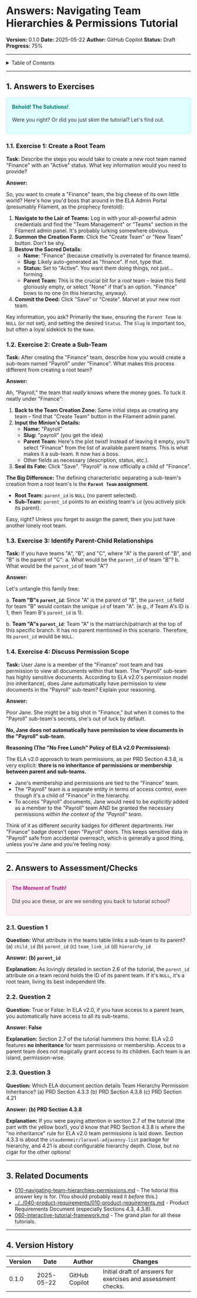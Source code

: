 <!-- filepath: /Users/s-a-c/nc/PhpstormProjects/ela-docs/docs/E_L_A/070-interactive-tutorials/020-team-hierarchies/020-navigating-team-hierarchies-permissions-answers.md -->
# Answers: Navigating Team Hierarchies & Permissions Tutorial

**Version:** 0.1.0
**Date:** 2025-05-22
**Author:** GitHub Copilot
**Status:** Draft
**Progress:** 75%

---

<details>
<summary>Table of Contents</summary>

- Answers: Navigating Team Hierarchies & Permissions Tutorial
    - [1. Answers to Exercises](#1-answers-to-exercises)
        - [1.1. Exercise 1: Create a Root Team](#11-exercise-1-create-a-root-team)
        - [1.2. Exercise 2: Create a Sub-Team](#12-exercise-2-create-a-sub-team)
        - [1.3. Exercise 3: Identify Parent-Child Relationships](#13-exercise-3-identify-parent-child-relationships)
        - [1.4. Exercise 4: Discuss Permission Scope](#14-exercise-4-discuss-permission-scope)
    - [2. Answers to Assessment/Checks](#2-answers-to-assessmentchecks)
        - [2.1. Question 1](#21-question-1)
        - [2.2. Question 2](#22-question-2)
        - [2.3. Question 3](#23-question-3)
    - [3. Related Documents](#3-related-documents)
    - [4. Version History](#4-version-history)

</details>

---

## 1. Answers to Exercises

<div style="background-color: #e0ffff; padding: 15px; border-radius: 5px; border: 1px solid #afeeee; margin-bottom: 20px;">
<h4 style="margin-top: 0; color: #008080;">Behold! The Solutions!</h4>
<p style="color: #333;">Were you right? Or did you just skim the tutorial? Let's find out.</p>
</div>

### 1.1. Exercise 1: Create a Root Team

**Task:** Describe the steps you would take to create a new root team named "Finance" with an "Active" status. What key information would you need to provide?

**Answer:**

So, you want to create a "Finance" team, the big cheese of its own little world? Here's how you'd boss that around in the ELA Admin Portal (presumably Filament, as the prophecy foretold):

1. **Navigate to the Lair of Teams:** Log in with your all-powerful admin credentials and find the "Team Management" or "Teams" section in the Filament admin panel. It's probably lurking somewhere obvious.
2. **Summon the Creation Form:** Click the "Create Team" or "New Team" button. Don't be shy.
3. **Bestow the Sacred Details:**
    - **Name:** "Finance" (because creativity is overrated for finance teams).
    - **Slug:** Likely auto-generated as "finance". If not, type that.
    - **Status:** Set to "Active". You want them doing things, not just... forming.
    - **Parent Team:** This is the crucial bit for a *root* team – leave this field gloriously empty, or select "None" if that's an option. "Finance" bows to no one (in this hierarchy, anyway).
4. **Commit the Deed:** Click "Save" or "Create". Marvel at your new root team.

Key information, you ask? Primarily the `Name`, ensuring the `Parent Team` is `NULL` (or not set), and setting the desired `Status`. The `Slug` is important too, but often a loyal sidekick to the `Name`.

### 1.2. Exercise 2: Create a Sub-Team

**Task:** After creating the "Finance" team, describe how you would create a sub-team named "Payroll" under "Finance". What makes this process different from creating a root team?

**Answer:**

Ah, "Payroll," the team that *really* knows where the money goes. To tuck it neatly under "Finance":

1. **Back to the Team Creation Zone:** Same initial steps as creating any team – find that "Create Team" button in the Filament admin panel.
2. **Input the Minion's Details:**
    - **Name:** "Payroll"
    - **Slug:** "payroll" (you get the idea)
    - **Parent Team:** Here's the plot twist! Instead of leaving it empty, you'll select "Finance" from the list of available parent teams. This is what makes it a sub-team. It now has a boss.
    - Other fields as necessary (description, status, etc.).
3. **Seal its Fate:** Click "Save". "Payroll" is now officially a child of "Finance".

**The Big Difference:** The defining characteristic separating a sub-team's creation from a root team's is the **`Parent Team` assignment**.

- **Root Team:** `parent_id` is `NULL` (no parent selected).
- **Sub-Team:** `parent_id` points to an existing team's `id` (you actively pick its parent).

Easy, right? Unless you forget to assign the parent, then you just have another lonely root team.

### 1.3. Exercise 3: Identify Parent-Child Relationships

**Task:** If you have teams "A", "B", and "C", where "A" is the parent of "B", and "B" is the parent of "C":
  a. What would be the `parent_id` of team "B"?
  b. What would be the `parent_id` of team "A"?

**Answer:**

Let's untangle this family tree:

a. **Team "B"s `parent_id`**: Since "A" is the parent of "B", the `parent_id` field for team "B" would contain the unique `id` of team "A". (e.g., if Team A's ID is 1, then Team B's `parent_id` is 1).

b. **Team "A"s `parent_id`**: Team "A" is the matriarch/patriarch at the top of this specific branch. It has no parent mentioned in this scenario. Therefore, its `parent_id` would be `NULL`.

### 1.4. Exercise 4: Discuss Permission Scope

**Task:** User Jane is a member of the "Finance" root team and has permission to view all documents within that team. The "Payroll" sub-team has highly sensitive documents. According to ELA v2.0\'s permission model (no inheritance), does Jane automatically have permission to view documents in the "Payroll" sub-team? Explain your reasoning.

**Answer:**

Poor Jane. She might be a big shot in "Finance," but when it comes to the "Payroll" sub-team's secrets, she's out of luck by default.

**No, Jane does not automatically have permission to view documents in the "Payroll" sub-team.**

**Reasoning (The "No Free Lunch" Policy of ELA v2.0 Permissions):**

The ELA v2.0 approach to team permissions, as per PRD Section 4.3.8, is very explicit: **there is no inheritance of permissions or membership between parent and sub-teams.**

- Jane's membership and permissions are tied to the "Finance" team.
- The "Payroll" team is a separate entity in terms of access control, even though it's a child of "Finance" in the hierarchy.
- To access "Payroll" documents, Jane would need to be *explicitly* added as a member to the "Payroll" team AND be granted the necessary permissions *within the context of the "Payroll" team*.

Think of it as different security badges for different departments. Her "Finance" badge doesn't open "Payroll" doors. This keeps sensitive data in "Payroll" safe from accidental overreach, which is generally a good thing, unless you're Jane and you're feeling nosy.

---

## 2. Answers to Assessment/Checks

<div style="background-color: #fff0f5; padding: 15px; border-radius: 5px; border: 1px solid #ffc0cb; margin-bottom: 20px;">
<h4 style="margin-top: 0; color: #c71585;">The Moment of Truth!</h4>
<p style="color: #333;">Did you ace these, or are we sending you back to tutorial school?</p>
</div>

### 2.1. Question 1

**Question:** What attribute in the teams table links a sub-team to its parent?
(a) `child_id` (b) `parent_id` (c) `team_link_id` (d) `hierarchy_id`

**Answer:**
**(b) `parent_id`**

**Explanation:** As lovingly detailed in section 2.6 of the tutorial, the `parent_id` attribute on a team record holds the ID of its parent team. If it's `NULL`, it's a root team, living its best independent life.

### 2.2. Question 2

**Question:** True or False: In ELA v2.0, if you have access to a parent team, you automatically have access to all its sub-teams.

**Answer:**
**False**

**Explanation:** Section 2.7 of the tutorial hammers this home: ELA v2.0 features **no inheritance** for team permissions or membership. Access to a parent team does not magically grant access to its children. Each team is an island, permission-wise.

### 2.3. Question 3

**Question:** Which ELA document section details Team Hierarchy Permission Inheritance?
(a) PRD Section 4.3.3 (b) PRD Section 4.3.8 (c) PRD Section 4.21

**Answer:**
**(b) PRD Section 4.3.8**

**Explanation:** If you were paying attention in section 2.7 of the tutorial (the part with the yellow box!), you'd know that PRD Section 4.3.8 is where the "no inheritance" rule for ELA v2.0 team permissions is laid down. Section 4.3.3 is about the `staudenmeir/laravel-adjacency-list` package for hierarchy, and 4.21 is about configurable hierarchy depth. Close, but no cigar for the other options!

---

## 3. Related Documents

- [010-navigating-team-hierarchies-permissions.md](./010-navigating-team-hierarchies-permissions.md) - The tutorial this answer key is for. (You should probably read it *before* this.)
- [../../040-product-requirements/010-product-requirements.md](../../040-product-requirements/010-product-requirements.md) - Product Requirements Document (especially Sections 4.3, 4.3.8).
- [060-interactive-tutorial-framework.md](./060-interactive-tutorial-framework.md) - The grand plan for all these tutorials.

---

## 4. Version History

| Version | Date       | Author         | Changes                                     |
|---------|------------|----------------|---------------------------------------------|
| 0.1.0   | 2025-05-22 | GitHub Copilot | Initial draft of answers for exercises and assessment checks. |
